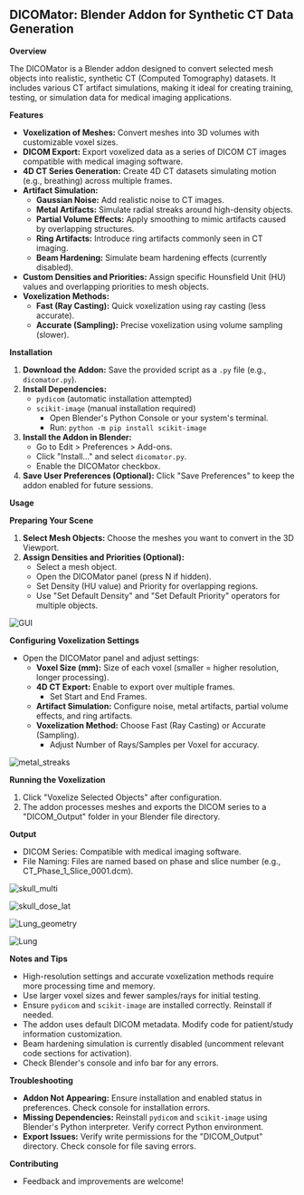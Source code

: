 
## DICOMator: Blender Addon for Synthetic CT Data Generation

**Overview**

The DICOMator is a Blender addon designed to convert selected mesh objects into realistic, synthetic CT (Computed Tomography) datasets. It includes various CT artifact simulations, making it ideal for creating training, testing, or simulation data for medical imaging applications.

**Features**

* **Voxelization of Meshes:** Convert meshes into 3D volumes with customizable voxel sizes.
* **DICOM Export:** Export voxelized data as a series of DICOM CT images compatible with medical imaging software.
* **4D CT Series Generation:** Create 4D CT datasets simulating motion (e.g., breathing) across multiple frames.
* **Artifact Simulation:**
    * **Gaussian Noise:** Add realistic noise to CT images.
    * **Metal Artifacts:** Simulate radial streaks around high-density objects.
    * **Partial Volume Effects:** Apply smoothing to mimic artifacts caused by overlapping structures.
    * **Ring Artifacts:** Introduce ring artifacts commonly seen in CT imaging.
    * **Beam Hardening:** Simulate beam hardening effects (currently disabled).
* **Custom Densities and Priorities:** Assign specific Hounsfield Unit (HU) values and overlapping priorities to mesh objects.
* **Voxelization Methods:**
    * **Fast (Ray Casting):** Quick voxelization using ray casting (less accurate).
    * **Accurate (Sampling):** Precise voxelization using volume sampling (slower).

**Installation**

1. **Download the Addon:** Save the provided script as a `.py` file (e.g., `dicomator.py`).
2. **Install Dependencies:**
    * `pydicom` (automatic installation attempted)
    * `scikit-image` (manual installation required)
        * Open Blender's Python Console or your system's terminal.
        * Run: `python -m pip install scikit-image`
3. **Install the Addon in Blender:**
    * Go to Edit > Preferences > Add-ons.
    * Click "Install..." and select `dicomator.py`.
    * Enable the DICOMator checkbox.
4. **Save User Preferences (Optional):** Click "Save Preferences" to keep the addon enabled for future sessions.

**Usage**

**Preparing Your Scene**

1. **Select Mesh Objects:** Choose the meshes you want to convert in the 3D Viewport.
2. **Assign Densities and Priorities (Optional):**
    * Select a mesh object.
    * Open the DICOMator panel (press N if hidden).
    * Set Density (HU value) and Priority for overlapping regions.
    * Use "Set Default Density" and "Set Default Priority" operators for multiple objects.


![GUI](https://github.com/user-attachments/assets/55b11a36-33bb-4c42-84bc-facb3e311efd)

**Configuring Voxelization Settings**

* Open the DICOMator panel and adjust settings:
    * **Voxel Size (mm):** Size of each voxel (smaller = higher resolution, longer processing).
    * **4D CT Export:** Enable to export over multiple frames.
        * Set Start and End Frames.
    * **Artifact Simulation:** Configure noise, metal artifacts, partial volume effects, and ring artifacts.
    * **Voxelization Method:** Choose Fast (Ray Casting) or Accurate (Sampling).
        * Adjust Number of Rays/Samples per Voxel for accuracy.

![metal_streaks](https://github.com/user-attachments/assets/714b3bbc-3e8e-442d-bd39-ab766e1b1cfa)

**Running the Voxelization**

1. Click "Voxelize Selected Objects" after configuration.
2. The addon processes meshes and exports the DICOM series to a "DICOM_Output" folder in your Blender file directory.

**Output**

* DICOM Series: Compatible with medical imaging software.
* File Naming: Files are named based on phase and slice number (e.g., CT_Phase_1_Slice_0001.dcm).

![skull_multi](https://github.com/user-attachments/assets/b1c62567-4189-4a66-812f-005b57629184)

![skull_dose_lat](https://github.com/user-attachments/assets/eca22ede-4a6f-47ca-a82c-e53dccb0649d)

![Lung_geometry](https://github.com/user-attachments/assets/8eb7a3ce-fbaf-4d7d-b70d-33e7b808e0fd)

![Lung](https://github.com/user-attachments/assets/77e204bd-2a70-46bb-af8f-c3327ef7eb8f)

**Notes and Tips**

* High-resolution settings and accurate voxelization methods require more processing time and memory.
* Use larger voxel sizes and fewer samples/rays for initial testing.
* Ensure `pydicom` and `scikit-image` are installed correctly. Reinstall if needed.
* The addon uses default DICOM metadata. Modify code for patient/study information customization.
* Beam hardening simulation is currently disabled (uncomment relevant code sections for activation).
* Check Blender's console and info bar for any errors.

**Troubleshooting**

* **Addon Not Appearing:** Ensure installation and enabled status in preferences. Check console for installation errors.
* **Missing Dependencies:** Reinstall `pydicom` and `scikit-image` using Blender's Python interpreter. Verify correct Python environment.
* **Export Issues:** Verify write permissions for the "DICOM_Output" directory. Check console for file saving errors.

**Contributing**

* Feedback and improvements are welcome!
